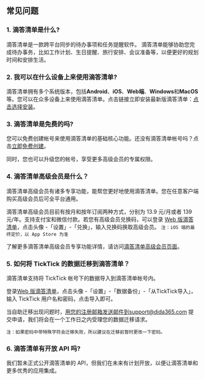 ## 常见问题

### 1.  滴答清单是什么?

滴答清单是一款跨平台同步的待办事项和任务提醒软件。 滴答清单能够协助您完成待办事务，比如工作计划、生日提醒、旅行安排、会议准备等，以便更好的规划时间和安排生活。

### 2.  我可以在什么设备上来使用滴答清单?

滴答清单拥有多个系统版本，包括**Android**、**iOS**、**Web端**、**Windows**和**MacOS**等。您可以在众多设备上来使用滴答清单。点击链接立即安装最新版滴答清单：[点击选择安装](https://www.dida365.com/about/download)。

### 3.  滴答清单是免费的吗?

您可以免费创建帐号来使用滴答清单的基础核心功能。还没有滴答清单帐号吗？点击[立即免费创建](https://dida365.com/signup)。

同时，您也可以升级您的帐号，享受更多高级会员的专属权限。

### 4.  滴答清单高级会员是什么？

滴答清单高级会员有诸多专享功能，能帮您更好地使用滴答清单。您在任意客户端购买高级会员后可全平台通用。

滴答清单高级会员目前有按月和按年订阅两种方式，分别为 13.9 元/月或者 139 元/年。支持支付宝和微信付款。若您有高级会员兑换码，可以登录 [Web 版滴答清单](https://dida365.com/)，点击头像 -「设置」-「兑换」，输入兑换码换取高级会员。
`注：iOS 端的最终定价，以 App Store 为准` 


了解更多滴答清单高级会员专享功能详情，请访问[滴答清单高级会员页面](https://www.dida365.com/about/upgrade)。 

### 5.  如何将 TickTick 的数据迁移到滴答清单？

滴答清单支持将 TickTick 帐号下的数据导入到滴答清单帐号内。

登录[Web 版滴答清单](https://dida365.com/)，点击头像 -「设置」-「数据备份」-「从TickTick导入」，输入 TickTick 用户名和密码，点击导入即可。 

当自助迁移出现问题时，用您的注册邮箱发送邮件到support@dida365.com 提交申请，我们将会在一个工作日之内受理您的数据迁移请求。

`注：如果密码中带特殊字符会迁移失败，所以建议在迁移前暂时更改一下密码。`

### 6.  滴答清单有开放 API 吗?

我们暂未正式公开滴答清单的 API，但我们在未来有计划开放，以便让滴答清单和更多优秀的应用集成。

